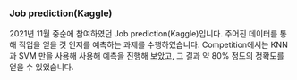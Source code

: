 ### Job prediction(Kaggle)
2021년 11월 중순에 참여하였던 Job prediction(Kaggle)입니다. 주어진 데이터를 통해 직업을 얻을 것 인지를 예측하는 과제를 수행하였습니다.
Competition에서는 KNN과 SVM 만을 사용해 사용해 예측을 진행해 보았고, 그 결과 약 80% 정도의 정확도를 얻을 수 있었습니다.
